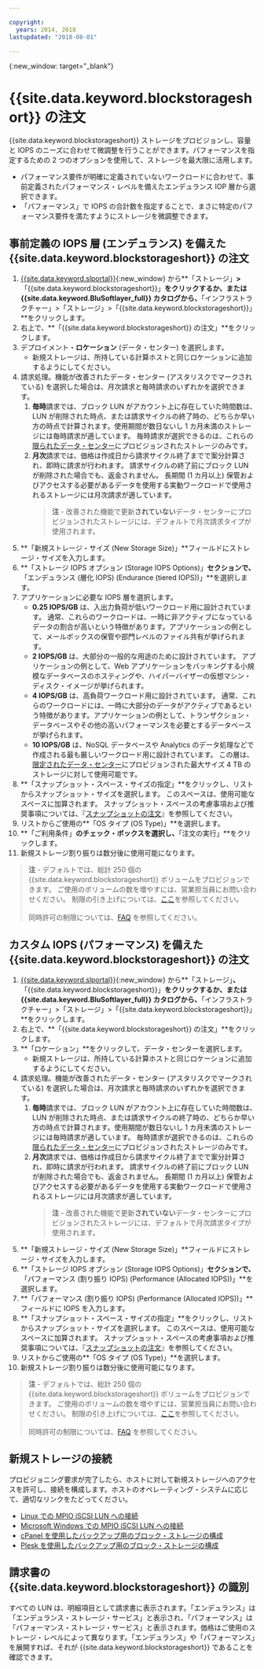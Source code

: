 ```yaml
---

copyright:
  years: 2014, 2018
lastupdated: "2018-08-01"

---
```

{:new_window: target="_blank"}

# {{site.data.keyword.blockstorageshort}} の注文

{{site.data.keyword.blockstorageshort}} ストレージをプロビジョンし、容量と IOPS のニーズに合わせて微調整を行うことができます。パフォーマンスを指定するための 2 つのオプションを使用して、ストレージを最大限に活用します。

- パフォーマンス要件が明確に定義されていないワークロードに合わせて、事前定義されたパフォーマンス・レベルを備えたエンデュランス IOP 層から選択できます。 
- 「パフォーマンス」で IOPS の合計数を指定することで、まさに特定のパフォーマンス要件を満たすようにストレージを微調整できます。

## 事前定義の IOPS 層 (エンデュランス) を備えた {{site.data.keyword.blockstorageshort}} の注文

1. [{{site.data.keyword.slportal}}](https://control.softlayer.com/){:new_window} から**「ストレージ」**>**「{{site.data.keyword.blockstorageshort}}」**をクリックするか、または  {{site.data.keyword.BluSoftlayer_full}} カタログから、**「インフラストラクチャー」>「ストレージ」>「{{site.data.keyword.blockstorageshort}}」**をクリックします。
2. 右上で、**「{{site.data.keyword.blockstorageshort}} の注文」**をクリックします。
3. デプロイメント・**ロケーション** (データ・センター) を選択します。
   - 新規ストレージは、所持している計算ホストと同じロケーションに追加するようにしてください。
4. 請求処理。機能が改善されたデータ・センター (アスタリスクでマークされている) を選択した場合は、月次請求と毎時請求のいずれかを選択できます。 
     1. **毎時**請求では、ブロック LUN がアカウント上に存在していた時間数は、LUN が削除された時点、または請求サイクルの終了時の、どちらか早い方の時点で計算されます。使用期間が数日ないし 1 カ月未満のストレージには毎時請求が適しています。 毎時請求が選択できるのは、これらの [限られたデータ・センター](new-ibm-block-and-file-storage-location-and-features.html)にプロビジョンされたストレージのみです。 
     2. **月次**請求では、価格は作成日から請求サイクル終了までで案分計算され、即時に請求が行われます。 請求サイクルの終了前にブロック LUN が削除された場合でも、返金されません。 長期間 (1 カ月以上) 保管およびアクセスする必要があるデータを使用する実動ワークロードで使用されるストレージには月次請求が適しています。
        >**注** - 改善された機能で更新**されていない**データ・センターにプロビジョンされたストレージには、デフォルトで月次請求タイプが使用されます。
5. **「新規ストレージ・サイズ (New Storage Size)」**フィールドにストレージ・サイズを入力します。
6. **「ストレージ IOPS オプション (Storage IOPS Options)」**セクションで、**「エンデュランス (層化 IOPS) (Endurance (tiered IOPS))」**を選択します。
7. アプリケーションに必要な IOPS 層を選択します。
    - **0.25 IOPS/GB** は、入出力負荷が低いワークロード用に設計されています。 通常、これらのワークロードは、一時に非アクティブになっているデータの割合が高いという特徴があります。アプリケーションの例として、メールボックスの保管や部門レベルのファイル共有が挙げられます。
    - **2 IOPS/GB** は、大部分の一般的な用途のために設計されています。 アプリケーションの例として、Web アプリケーションをバッキングする小規模なデータベースのホスティングや、ハイパーバイザーの仮想マシン・ディスク・イメージが挙げられます。
    - **4 IOPS/GB** は、高負荷ワークロード用に設計されています。 通常、これらのワークロードには、一時に大部分のデータがアクティブであるという特徴があります。アプリケーションの例として、トランザクション・データベースやその他の高いパフォーマンスを必要とするデータベースが挙げられます。
    - **10 IOPS/GB** は、NoSQL データベースや Analytics のデータ処理などで作成される最も厳しいワークロード用に設計されています。 この層は、[限定されたデータ・センター](new-ibm-block-and-file-storage-location-and-features.html)にプロビジョンされた最大サイズ 4 TB のストレージに対して使用可能です。
8. **「スナップショット・スペース・サイズの指定」**をクリックし、リストからスナップショット・サイズを選択します。 このスペースは、使用可能なスペースに加算されます。 スナップショット・スペースの考慮事項および推奨事項については、『[スナップショットの注文](ordering-snapshots.html)』を参照してください。
9. リストからご使用の**「OS タイプ (OS Type)」**を選択します。
10. **「ご利用条件」**のチェック・ボックスを選択し、**「注文の実行」**をクリックします。
11. 新規ストレージ割り振りは数分後に使用可能になります。

>**注** - デフォルトでは、総計 250 個の {{site.data.keyword.blockstorageshort}} ボリュームをプロビジョンできます。 ご使用のボリュームの数を増やすには、営業担当員にお問い合わせください。 制限の引き上げについては、[ここ](managing-storage-limits.html)を参照してください。<br/><br/>同時許可の制限については、[FAQ](BlockStorageFAQ.html) を参照してください。
 
## カスタム IOPS (パフォーマンス) を備えた {{site.data.keyword.blockstorageshort}} の注文

1. [{{site.data.keyword.slportal}}](https://control.softlayer.com/){:new_window} から**「ストレージ」**、**「{{site.data.keyword.blockstorageshort}}」**をクリックするか、または  {{site.data.keyword.BluSoftlayer_full}} カタログから、**「インフラストラクチャー」>「ストレージ」>「{{site.data.keyword.blockstorageshort}}」**をクリックします。
2. 右上で、**「{{site.data.keyword.blockstorageshort}} の注文」**をクリックします。
3. **「ロケーション」**をクリックして、データ・センターを選択します。
   - 新規ストレージは、所持している計算ホストと同じロケーションに追加するようにしてください。
4. 請求処理。機能が改善されたデータ・センター (アスタリスクでマークされている) を選択した場合は、月次請求と毎時請求のいずれかを選択できます。
     1. **毎時**請求では、ブロック LUN がアカウント上に存在していた時間数は、LUN が削除された時点、または請求サイクルの終了時の、どちらか早い方の時点で計算されます。使用期間が数日ないし 1 カ月未満のストレージには毎時請求が適しています。 毎時請求が選択できるのは、これらの [限られたデータ・センター](new-ibm-block-and-file-storage-location-and-features.html)にプロビジョンされたストレージのみです。 
     2. **月次**請求では、価格は作成日から請求サイクル終了までで案分計算され、即時に請求が行われます。 請求サイクルの終了前にブロック LUN が削除された場合でも、返金されません。 長期間 (1 カ月以上) 保管およびアクセスする必要があるデータを使用する実動ワークロードで使用されるストレージには月次請求が適しています。
        >**注** - 改善された機能で更新**されていない**データ・センターにプロビジョンされたストレージには、デフォルトで月次請求タイプが使用されます。
5. **「新規ストレージ・サイズ (New Storage Size)」**フィールドにストレージ・サイズを入力します。
6. **「ストレージ IOPS オプション (Storage IOPS Options)」**セクションで、**「パフォーマンス (割り振り IOPS) (Performance (Allocated IOPS))」**を選択します。
7. **「パフォーマンス (割り振り IOPS) (Performance (Allocated IOPS))」**フィールドに IOPS を入力します。
8. **「スナップショット・スペース・サイズの指定」**をクリックし、リストからスナップショット・サイズを選択します。 このスペースは、使用可能なスペースに加算されます。 スナップショット・スペースの考慮事項および推奨事項については、『[スナップショットの注文](ordering-snapshots.html)』を参照してください。
9. リストからご使用の**「OS タイプ (OS Type)」**を選択します。
10. 新規ストレージ割り振りは数分後に使用可能になります。

>**注** - デフォルトでは、総計 250 個の {{site.data.keyword.blockstorageshort}} ボリュームをプロビジョンできます。 ご使用のボリュームの数を増やすには、営業担当員にお問い合わせください。 制限の引き上げについては、[ここ](managing-storage-limits.html)を参照してください。<br/><br/>同時許可の制限については、[FAQ](BlockStorageFAQ.html) を参照してください。

## 新規ストレージの接続

プロビジョニング要求が完了したら、ホストに対して新規ストレージへのアクセスを許可し、接続を構成します。ホストのオペレーティング・システムに応じて、適切なリンクをたどってください。
- [Linux での MPIO iSCSI LUN への接続](accessing_block_storage_linux.html)
- [Microsoft Windows での MPIO iSCSI LUN への接続](accessing-block-storage-windows.html)
- [cPanel を使用したバックアップ用のブロック・ストレージの構成](configure-backup-cpanel.html)
- [Plesk を使用したバックアップ用のブロック・ストレージの構成](configure-backup-plesk.html)

## 請求書の {{site.data.keyword.blockstorageshort}} の識別

すべての LUN は、明細項目として請求書に表示されます。「エンデュランス」は「エンデュランス・ストレージ・サービス」と表示され、「パフォーマンス」は「パフォーマンス・ストレージ・サービス」と表示されます。価格はご使用のストレージ・レベルによって異なります。「エンデュランス」や「パフォーマンス」を展開すれば、それが {{site.data.keyword.blockstorageshort}} であることを確認できます。
